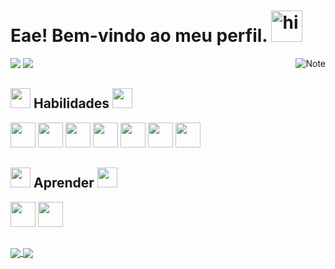 <h1> Eae! Bem-vindo ao meu perfil. <img src="https://user-images.githubusercontent.com/1303154/88677602-1635ba80-d120-11ea-84d8-d263ba5fc3c0.gif" width="50px" alt="hi"></h1> 

<img alt="Note" src="https://user-images.githubusercontent.com/82732587/146111649-7a090244-74e2-47ef-8e28-7d768f9a87f0.png" align="right"/>


<div>
      <a href="https://www.linkedin.com/in/FabioPenedo/" target="_blank"><img src="https://img.shields.io/badge/-LinkedIn-%230077B5?style=for-the-badge&logo=linkedin&logoColor=white" target="_blank"></a>
     <a href = "mailto:fabiopenedo21@gmail.com"><img src="https://img.shields.io/badge/Gmail-D14836?style=for-the-badge&logo=gmail&logoColor=white" ></a>
</div> 
  
  
<h2> <img src="https://media2.giphy.com/media/QssGEmpkyEOhBCb7e1/giphy.gif?cid=ecf05e47a0n3gi1bfqntqmob8g9aid1oyj2wr3ds3mg700bl&rid=giphy.gif" width=32px /> Habilidades <img src="https://media2.giphy.com/media/QssGEmpkyEOhBCb7e1/giphy.gif?cid=ecf05e47a0n3gi1bfqntqmob8g9aid1oyj2wr3ds3mg700bl&rid=giphy.gif" width=32px /> </h2>

<div>
     <img src="https://cdn.jsdelivr.net/gh/devicons/devicon/icons/html5/html5-original-wordmark.svg" width="40" />
     <img src="https://cdn.jsdelivr.net/gh/devicons/devicon/icons/css3/css3-original-wordmark.svg" width="40"  />
     <img src="https://cdn.jsdelivr.net/gh/devicons/devicon/icons/javascript/javascript-original.svg" width="40"  />
     <img src="https://cdn.jsdelivr.net/gh/devicons/devicon/icons/typescript/typescript-original.svg" width="40"  />
     <img src="https://cdn.jsdelivr.net/gh/devicons/devicon/icons/nodejs/nodejs-original.svg" width="40" />
     <img src="https://cdn.jsdelivr.net/gh/devicons/devicon/icons/sass/sass-original.svg" width="40"/>
     <img src="https://cdn.jsdelivr.net/gh/devicons/devicon/icons/git/git-plain.svg" width="40" />
</div>

<h2> <img src="https://media2.giphy.com/media/QssGEmpkyEOhBCb7e1/giphy.gif?cid=ecf05e47a0n3gi1bfqntqmob8g9aid1oyj2wr3ds3mg700bl&rid=giphy.gif" width=32px /> Aprender <img src="https://media2.giphy.com/media/QssGEmpkyEOhBCb7e1/giphy.gif?cid=ecf05e47a0n3gi1bfqntqmob8g9aid1oyj2wr3ds3mg700bl&rid=giphy.gif" width=32px /> </h2>

<div>
     <img src="https://cdn.jsdelivr.net/gh/devicons/devicon/icons/react/react-original.svg" width="40" />
     <img src="https://user-images.githubusercontent.com/82732587/145264991-572ef10e-554f-407f-8cd3-e2b4c6d0b043.png" width="40" />
</div>

<h2></h2>

<a href="https://github.com/FabioPenedo">
  <img align="center" src="https://github-readme-stats.vercel.app/api?username=FabioPenedo&show_icons=true&theme=merko" />
</a>
<a href="https://github.com/FabioPenedo">
  <img align="center" src="https://github-readme-stats.vercel.app/api/top-langs/?username=FabioPenedo&layout=compact&show_icons=true&theme=merko" />
</a>





 
 
 
 

<!--
**FabioPenedo/FabioPenedo** is a ✨ _special_ ✨ repository because its `README.md` (this file) appears on your GitHub profile.

Here are some ideas to get you started:

- 🔭 I’m currently working on ...
- 🌱 I’m currently learning ...
- 👯 I’m looking to collaborate on ...
- 🤔 I’m looking for help with ...
- 💬 Ask me about ...
- 📫 How to reach me: ...
- 😄 Pronouns: ...
- ⚡ Fun fact: ...
-->
